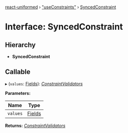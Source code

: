 [react-uniformed](../README.md) › ["useConstraints"](../modules/_useconstraints_.md) › [SyncedConstraint](_useconstraints_.syncedconstraint.md)

# Interface: SyncedConstraint

## Hierarchy

* **SyncedConstraint**

## Callable

▸ (`values`: [Fields](../modules/_usefields_.md#fields)): *[ConstraintValidators](../modules/_useconstraints_.md#constraintvalidators)*

**Parameters:**

Name | Type |
------ | ------ |
`values` | [Fields](../modules/_usefields_.md#fields) |

**Returns:** *[ConstraintValidators](../modules/_useconstraints_.md#constraintvalidators)*

